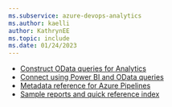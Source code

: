```yaml
---
ms.subservice: azure-devops-analytics
ms.author: kaelli
author: KathrynEE
ms.topic: include
ms.date: 01/24/2023
---
```

 
* [Construct OData queries for Analytics](../../analytics/analytics-query-parts.md)
* [Connect using Power BI and OData queries](../odataquery-connect.md)
* [Metadata reference for Azure Pipelines](../../analytics/entity-reference-pipelines.md)
* [Sample reports and quick reference index](../../extend-analytics/quick-ref.md) 
 